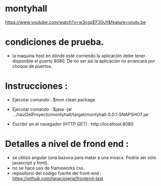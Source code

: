 # montyhall
https://www.youtube.com/watch?v=w3cgpEF30uY&feature=youtu.be

# condiciones de prueba.

- la maquina host en dónde esté corriendo la aplicación debe tener disponible el puerto 8080. De no ser así la aplicación no arrancará por choque de puertos.

# Instrucciones : 

- Ejecutar comando : $mvn clean package

- Ejecutar comando : $java -jar  .../raizDelProyecto/montyhall/target/montyhall-0.0.1-SNAPSHOT.jar

- Escribir en el navegador (HTTP GET) : http://localhost:8080

# Detalles a nivel de frond end :

- se utilizó angular (una bazuca para matar a una mosca. Podría ser sólo javascript y html).
- no se hace uso de frameworks css.
- repositorio del código fuente del front-end : https://github.com/Ignaciojeria/frontend-test
